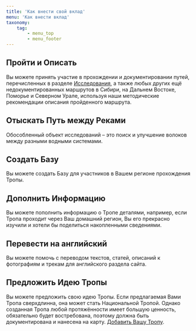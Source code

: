 ```yaml
---
title: 'Как внести свой вклад'
menu: 'Как внести вклад'
taxonomy:
    tag:
        - menu_top
        - menu_footer
---
```


## Пройти и Описать

Вы можете принять участие в прохождении и документировании путей, перечисленных в разделе [Исследования](/researches), а также любых других ещё недокументированных маршрутов в Сибири, на Дальнем Востоке, Поморье и Северном Урале, используя наши методические рекомендации описания пройденного маршрута.


## Отыскать Путь между Реками

Обособленный объект исследований – это поиск и улучшение волоков между разными водными системами.


## Создать Базу

Вы можете создать Базу для участников в Вашем регионе прохождения Тропы.


## Дополнить Информацию

Вы можете пополнить информацию о Тропе деталями, например, если Тропа проходит через Ваш домашний регион, Вы его прекрасно изучили и хотели бы поделиться накопленными сведениями.


## Перевести на английский

Вы можете помочь с переводом текстов, статей, описаний к фотографиям и трекам для английского раздела сайта.


## Предложить Идею Тропы

Вы можете предложить свою идею Тропы. Если предлагаемая Вами Тропа сверхдлинна, она может стать Национальной Тропой. Однако созданная Тропа любой протяжённости имеет большую ценность, обязательно будет востребована, поэтому должна быть документирована и нанесена на карту.
[Добавить Вашу Тропу](add-trail).
